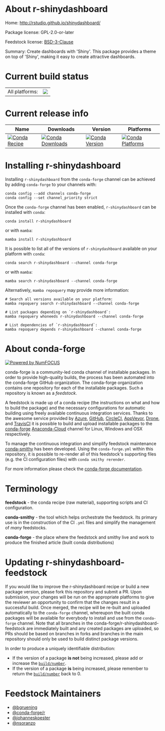About r-shinydashboard
======================

Home: http://rstudio.github.io/shinydashboard/

Package license: GPL-2.0-or-later

Feedstock license: [BSD-3-Clause](https://github.com/conda-forge/r-shinydashboard-feedstock/blob/main/LICENSE.txt)

Summary: Create dashboards with 'Shiny'. This package provides a theme on top of 'Shiny', making it easy to create attractive dashboards.

Current build status
====================


<table><tr><td>All platforms:</td>
    <td>
      <a href="https://dev.azure.com/conda-forge/feedstock-builds/_build/latest?definitionId=4907&branchName=main">
        <img src="https://dev.azure.com/conda-forge/feedstock-builds/_apis/build/status/r-shinydashboard-feedstock?branchName=main">
      </a>
    </td>
  </tr>
</table>

Current release info
====================

| Name | Downloads | Version | Platforms |
| --- | --- | --- | --- |
| [![Conda Recipe](https://img.shields.io/badge/recipe-r--shinydashboard-green.svg)](https://anaconda.org/conda-forge/r-shinydashboard) | [![Conda Downloads](https://img.shields.io/conda/dn/conda-forge/r-shinydashboard.svg)](https://anaconda.org/conda-forge/r-shinydashboard) | [![Conda Version](https://img.shields.io/conda/vn/conda-forge/r-shinydashboard.svg)](https://anaconda.org/conda-forge/r-shinydashboard) | [![Conda Platforms](https://img.shields.io/conda/pn/conda-forge/r-shinydashboard.svg)](https://anaconda.org/conda-forge/r-shinydashboard) |

Installing r-shinydashboard
===========================

Installing `r-shinydashboard` from the `conda-forge` channel can be achieved by adding `conda-forge` to your channels with:

```
conda config --add channels conda-forge
conda config --set channel_priority strict
```

Once the `conda-forge` channel has been enabled, `r-shinydashboard` can be installed with `conda`:

```
conda install r-shinydashboard
```

or with `mamba`:

```
mamba install r-shinydashboard
```

It is possible to list all of the versions of `r-shinydashboard` available on your platform with `conda`:

```
conda search r-shinydashboard --channel conda-forge
```

or with `mamba`:

```
mamba search r-shinydashboard --channel conda-forge
```

Alternatively, `mamba repoquery` may provide more information:

```
# Search all versions available on your platform:
mamba repoquery search r-shinydashboard --channel conda-forge

# List packages depending on `r-shinydashboard`:
mamba repoquery whoneeds r-shinydashboard --channel conda-forge

# List dependencies of `r-shinydashboard`:
mamba repoquery depends r-shinydashboard --channel conda-forge
```


About conda-forge
=================

[![Powered by
NumFOCUS](https://img.shields.io/badge/powered%20by-NumFOCUS-orange.svg?style=flat&colorA=E1523D&colorB=007D8A)](https://numfocus.org)

conda-forge is a community-led conda channel of installable packages.
In order to provide high-quality builds, the process has been automated into the
conda-forge GitHub organization. The conda-forge organization contains one repository
for each of the installable packages. Such a repository is known as a *feedstock*.

A feedstock is made up of a conda recipe (the instructions on what and how to build
the package) and the necessary configurations for automatic building using freely
available continuous integration services. Thanks to the awesome service provided by
[Azure](https://azure.microsoft.com/en-us/services/devops/), [GitHub](https://github.com/),
[CircleCI](https://circleci.com/), [AppVeyor](https://www.appveyor.com/),
[Drone](https://cloud.drone.io/welcome), and [TravisCI](https://travis-ci.com/)
it is possible to build and upload installable packages to the
[conda-forge](https://anaconda.org/conda-forge) [Anaconda-Cloud](https://anaconda.org/)
channel for Linux, Windows and OSX respectively.

To manage the continuous integration and simplify feedstock maintenance
[conda-smithy](https://github.com/conda-forge/conda-smithy) has been developed.
Using the ``conda-forge.yml`` within this repository, it is possible to re-render all of
this feedstock's supporting files (e.g. the CI configuration files) with ``conda smithy rerender``.

For more information please check the [conda-forge documentation](https://conda-forge.org/docs/).

Terminology
===========

**feedstock** - the conda recipe (raw material), supporting scripts and CI configuration.

**conda-smithy** - the tool which helps orchestrate the feedstock.
                   Its primary use is in the construction of the CI ``.yml`` files
                   and simplify the management of *many* feedstocks.

**conda-forge** - the place where the feedstock and smithy live and work to
                  produce the finished article (built conda distributions)


Updating r-shinydashboard-feedstock
===================================

If you would like to improve the r-shinydashboard recipe or build a new
package version, please fork this repository and submit a PR. Upon submission,
your changes will be run on the appropriate platforms to give the reviewer an
opportunity to confirm that the changes result in a successful build. Once
merged, the recipe will be re-built and uploaded automatically to the
`conda-forge` channel, whereupon the built conda packages will be available for
everybody to install and use from the `conda-forge` channel.
Note that all branches in the conda-forge/r-shinydashboard-feedstock are
immediately built and any created packages are uploaded, so PRs should be based
on branches in forks and branches in the main repository should only be used to
build distinct package versions.

In order to produce a uniquely identifiable distribution:
 * If the version of a package **is not** being increased, please add or increase
   the [``build/number``](https://docs.conda.io/projects/conda-build/en/latest/resources/define-metadata.html#build-number-and-string).
 * If the version of a package **is** being increased, please remember to return
   the [``build/number``](https://docs.conda.io/projects/conda-build/en/latest/resources/define-metadata.html#build-number-and-string)
   back to 0.

Feedstock Maintainers
=====================

* [@bgruening](https://github.com/bgruening/)
* [@conda-forge/r](https://github.com/conda-forge/r/)
* [@johanneskoester](https://github.com/johanneskoester/)
* [@nsoranzo](https://github.com/nsoranzo/)

